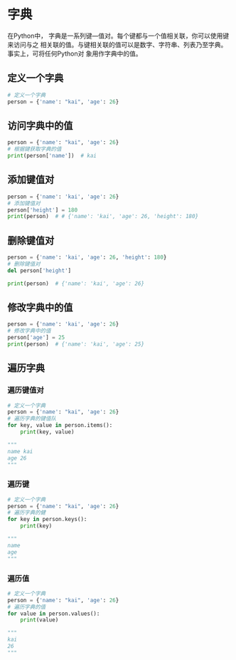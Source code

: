 # 字典

在Python中， 字典是一系列键—值对。每个键都与一个值相关联，你可以使用键来访问与之
相关联的值。与键相关联的值可以是数字、字符串、列表乃至字典。事实上，可将任何Python对
象用作字典中的值。

## 定义一个字典

```python
# 定义一个字典
person = {'name': "kai", 'age': 26}
```

##  访问字典中的值

```python
person = {'name': "kai", 'age': 26}
# 根据键获取字典的值
print(person['name'])  # kai
```

## 添加键值对

```python
person = {'name': 'kai', 'age': 26}
# 添加键值对
person['height'] = 180
print(person)  # # {'name': 'kai', 'age': 26, 'height': 180}
```

## 删除键值对

```python
person = {'name': 'kai', 'age': 26, 'height': 180}
# 删除键值对
del person['height']

print(person)  # {'name': 'kai', 'age': 26}
```

## 修改字典中的值

```python
person = {'name': 'kai', 'age': 26}
# 修改字典中的值
person['age'] = 25
print(person)  # {'name': 'kai', 'age': 25}
```

## 遍历字典

### 遍历键值对

```python
# 定义一个字典
person = {'name': "kai", 'age': 26}
# 遍历字典的键值队
for key, value in person.items():
    print(key, value)

"""
name kai
age 26
"""
```

### 遍历键

```python
# 定义一个字典
person = {'name': "kai", 'age': 26}
# 遍历字典的健
for key in person.keys():
    print(key)

"""
name
age
"""
```

### 遍历值

```python
# 定义一个字典
person = {'name': "kai", 'age': 26}
# 遍历字典的值
for value in person.values():
    print(value)

"""
kai
26
"""
```